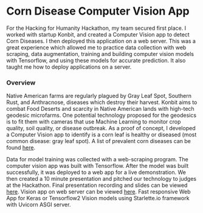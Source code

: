# Corn Disease Computer Vision App

For the Hacking for Humanity Hackathon, my team secured first place. I worked with startup Konbit, and created a Computer Vision app to detect Corn Diseases. I then deployed this application on a web server. This was a great experience which allowed me to practice data collection with web scraping, data augmentation, training and building computer vision models with Tensorflow, and using these models for accurate prediction. It also taught me how to deploy applications on a server. 

### Overview 
Native American farms are regularly plagued by Gray Leaf Spot, Southern Rust, and Anthracnose, diseases which destroy their harvest. Konbit aims to combat Food Deserts and scarcity in Native American lands with high-tech geodesic microfarms. One potential technology proposed for the geodesics is to fit them with cameras that use Machine Learning to monitor crop quality, soil quality, or disease outbreak. As a proof of concept, I developed a Computer Vision app to identify is a corn leaf is healthy or diseased (most common disease: gray leaf spot). A list of prevalent corn diseases can be found [here](https://www.cropscience.bayer.us/learning-center/articles/corn-diseases-threaten-yields).

Data for model training was collected with a web-scraping program. The computer vision app was built with Tensorflow. After the model was built successfully, it was deployed to a web app for a live demonstration. We then created a 10 minute presentation and pitched our technology to judges at the Hackathon. Final presentation recording and slides can be viewed [here](https://drive.google.com/drive/folders/1yFeyez01-_Y1zcrHPuQN0XStmjFjqmzi?usp=sharing). Vision app on web server can be viewed [here](https://corn-disease-categorization.onrender.com/). Fast responsive Web App for Keras or Tensorflow2 Vision models using Starlette.io framework with Uvicorn ASGI server.
